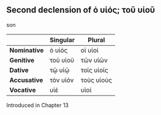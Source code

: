 ## Second declension of ὁ υἱός; τοῦ υἱοῦ

son

|                | Singular | Plural     |
|----------------|----------|------------|
| **Nominative** | ὁ υἱός   | οἱ υἱοί    |
| **Genitive**   | τοῦ υἱοῦ | τῶν υἱῶν   |
| **Dative**     | τῷ υἱῷ   | τοῖς υἱοῖς |
| **Accusative** | τὸν υἱόν | τοὺς υἱούς |
| **Vocative**   | υἱέ      | υἱοί       |


Introduced in Chapter 13
